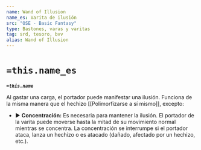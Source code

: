 ```yaml
---
name: Wand of Illusion
name_es: Varita de ilusión
src: "OSE - Basic Fantasy"
type: Bastones, varas y varitas
tag: srd, tesoro, bvv
alias: Wand of Illusion
---
```

# `=this.name_es` 

**_`=this.name`_**

Al gastar una carga, el portador puede manifestar una ilusión. Funciona de la misma manera que el hechizo [[Polimorfizarse a sí mismo]], excepto: 
- ▶ **Concentración:** Es necesaria para mantener la ilusión. El portador de la varita puede moverse hasta la mitad de su movimiento normal mientras se concentra. La concentración se interrumpe si el portador ataca, lanza un hechizo o es atacado (dañado, afectado por un hechizo, etc.).

